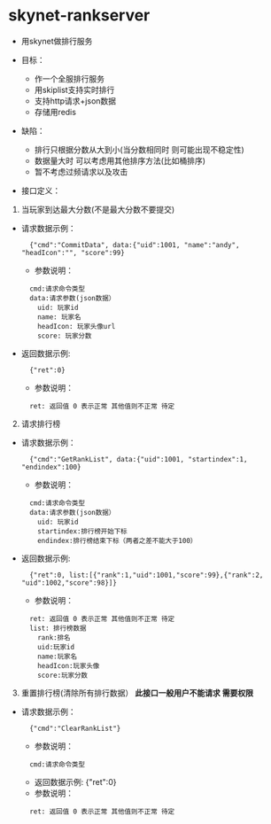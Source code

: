 # skynet-rankserver

* 用skynet做排行服务 
* 目标：
  - 作一个全服排行服务
  - 用skiplist支持实时排行
  - 支持http请求+json数据
  - 存储用redis
* 缺陷： 
  - 排行只根据分数从大到小(当分数相同时 则可能出现不稳定性)
  - 数据量大时 可以考虑用其他排序方法(比如桶排序)
  - 暂不考虑过频请求以及攻击
  
* 接口定义：
 1. 当玩家到达最大分数(不是最大分数不要提交)
  - 请求数据示例：
    ```
      {"cmd":"CommitData", data:{"uid":1001, "name":"andy", "headIcon":"", "score":99} 
    ```
    - 参数说明：
    ```
      cmd:请求命令类型
      data:请求参数(json数据）
        uid: 玩家id
        name: 玩家名
        headIcon: 玩家头像url
        score: 玩家分数    
      ```
  - 返回数据示例: 
    ```
      {"ret":0}
    ```
    - 参数说明：
    ```
      ret: 返回值 0 表示正常 其他值则不正常 待定
    ```
 2. 请求排行榜
 - 请求数据示例： 
    ```
      {"cmd":"GetRankList", data:{"uid":1001, "startindex":1, "endindex":100} 
    ```
    - 参数说明：
    ```
      cmd:请求命令类型
      data:请求参数(json数据）
        uid: 玩家id
        startindex:排行榜开始下标
        endindex:排行榜结束下标（两者之差不能大于100）
      ```
  - 返回数据示例:
      ```
        {"ret":0, list:[{"rank":1,"uid":1001,"score":99},{"rank":2, "uid":1002,"score":98}]}
      ```
    - 参数说明：
    ```
      ret: 返回值 0 表示正常 其他值则不正常 待定
      list: 排行榜数据
        rank:排名
        uid:玩家id
        name:玩家名
        headIcon:玩家头像
        score:玩家分数 
    ```
  3. 重置排行榜(清除所有排行数据）
  **此接口一般用户不能请求 需要权限**
  - 请求数据示例：
    ```
      {"cmd":"ClearRankList"}
    ```
    - 参数说明：
    ```
      cmd:请求命令类型
    ```
    - 返回数据示例: {"ret":0}
    - 参数说明：
    ```
      ret: 返回值 0 表示正常 其他值则不正常 待定
    ```
    
    
